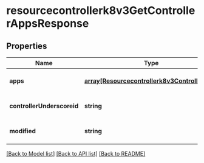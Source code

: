 # resourcecontrollerk8v3GetControllerAppsResponse

## Properties
Name | Type | Description | Notes
------------ | ------------- | ------------- | -------------
**apps** | [**array[Resourcecontrollerk8v3ControllerApp]**](Resourcecontrollerk8v3ControllerApp.md) |  | [optional] [default to null]
**controllerUnderscoreid** | **string** |  | [optional] [default to null]
**modified** | **string** |  | [optional] [default to null]

[[Back to Model list]](../README.md#documentation-for-models) [[Back to API list]](../README.md#documentation-for-api-endpoints) [[Back to README]](../README.md)



